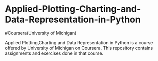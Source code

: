 # Applied-Plotting-Charting-and-Data-Representation-in-Python
#Coursera(University of Michigan)

Applied Plotting,Charting and Data Representation in Python is a course offered by University of Michigan on Coursera. This repository contains assignments and exercises done in that course.
